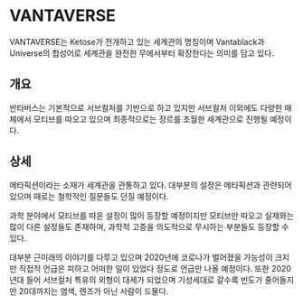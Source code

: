 # VANTAVERSE
VANTAVERSE는 Ketose가 전개하고 있는 세계관의 명칭이며 Vantablack과 Universe의 합성어로 세계관을 완전한 무에서부터 확장한다는 의미를 담고 있다.

## 개요
반타버스는 기본적으로 서브컬처를 기반으로 하고 있지만 서브컬처 이외에도 다양한 매체에서 모티브를 따오고 있으며 최종적으로는 장르를 초월한 세계관으로 진행될 예정이다.

## 상세
메타픽션이라는 소재가 세계관을 관통하고 있다. 대부분의 설정은 메타픽션과 관련되어 있으며 때로는 철학적인 질문들도 던질 예정이다.

과학 분야에서 모티브를 따온 설정이 많이 등장할 예정이지만 모티브만 따오고 실제와는 많이 다른 설정들도 존재하며, 과학적 고증을 의도적으로 무시하는 부분들도 등장할 수 있다.

대부분 근미래의 이야기를 다루고 있으며 2020년에 코로나가 벌어졌을 가능성이 크지만 직접적 언급은 피하고 어떠한 일이 있었다 정도로 언급만 나올 예정이다. 또한 2020년대 들어 서브컬처 특유의 외형이 대세가 되었으며 기성세대로 갈수록 빈도가 줄어들지만 20대까지는 염색, 렌즈가 아닌 사람이 드물다.
